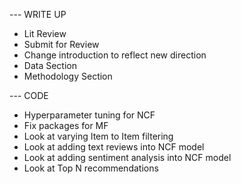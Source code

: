 
--- WRITE UP
- Lit Review
- Submit for Review
- Change introduction to reflect new direction
- Data Section
- Methodology Section

--- CODE
- Hyperparameter tuning for NCF
- Fix packages for MF
- Look at varying Item to Item filtering 
- Look at adding text reviews into NCF model
- Look at adding sentiment analysis into NCF model
- Look at Top N recommendations
